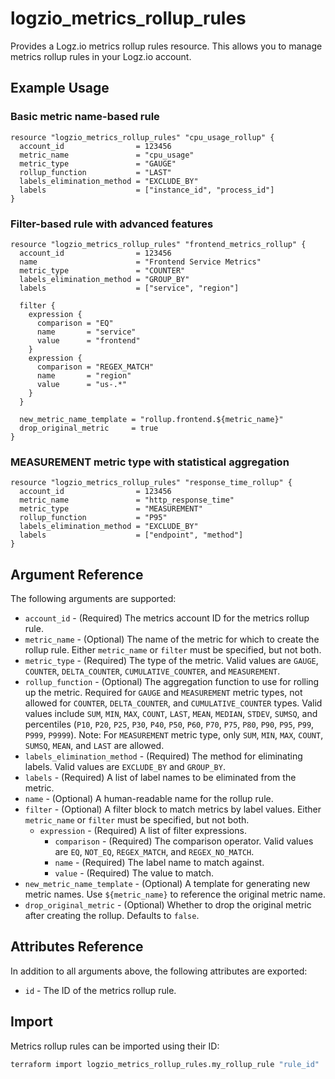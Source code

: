# logzio_metrics_rollup_rules

Provides a Logz.io metrics rollup rules resource. This allows you to manage metrics rollup rules in your Logz.io account.

## Example Usage

### Basic metric name-based rule

```hcl
resource "logzio_metrics_rollup_rules" "cpu_usage_rollup" {
  account_id                = 123456
  metric_name               = "cpu_usage"
  metric_type               = "GAUGE"
  rollup_function           = "LAST"
  labels_elimination_method = "EXCLUDE_BY"
  labels                    = ["instance_id", "process_id"]
}
```

### Filter-based rule with advanced features

```hcl
resource "logzio_metrics_rollup_rules" "frontend_metrics_rollup" {
  account_id                = 123456
  name                      = "Frontend Service Metrics"
  metric_type               = "COUNTER"
  labels_elimination_method = "GROUP_BY"
  labels                    = ["service", "region"]
  
  filter {
    expression {
      comparison = "EQ"
      name       = "service"
      value      = "frontend"
    }
    expression {
      comparison = "REGEX_MATCH"
      name       = "region"
      value      = "us-.*"
    }
  }
  
  new_metric_name_template = "rollup.frontend.${metric_name}"
  drop_original_metric     = true
}
```

### MEASUREMENT metric type with statistical aggregation

```hcl
resource "logzio_metrics_rollup_rules" "response_time_rollup" {
  account_id                = 123456
  metric_name               = "http_response_time"
  metric_type               = "MEASUREMENT"
  rollup_function           = "P95"
  labels_elimination_method = "EXCLUDE_BY"
  labels                    = ["endpoint", "method"]
}
```

## Argument Reference

The following arguments are supported:

* `account_id` - (Required) The metrics account ID for the metrics rollup rule.
* `metric_name` - (Optional) The name of the metric for which to create the rollup rule. Either `metric_name` or `filter` must be specified, but not both.
* `metric_type` - (Required) The type of the metric. Valid values are `GAUGE`, `COUNTER`, `DELTA_COUNTER`, `CUMULATIVE_COUNTER`, and `MEASUREMENT`.
* `rollup_function` - (Optional) The aggregation function to use for rolling up the metric. Required for `GAUGE` and `MEASUREMENT` metric types, not allowed for `COUNTER`, `DELTA_COUNTER`, and `CUMULATIVE_COUNTER` types. Valid values include `SUM`, `MIN`, `MAX`, `COUNT`, `LAST`, `MEAN`, `MEDIAN`, `STDEV`, `SUMSQ`, and percentiles (`P10`, `P20`, `P25`, `P30`, `P40`, `P50`, `P60`, `P70`, `P75`, `P80`, `P90`, `P95`, `P99`, `P999`, `P9999`). Note: For `MEASUREMENT` metric type, only `SUM`, `MIN`, `MAX`, `COUNT`, `SUMSQ`, `MEAN`, and `LAST` are allowed.
* `labels_elimination_method` - (Required) The method for eliminating labels. Valid values are `EXCLUDE_BY` and `GROUP_BY`.
* `labels` - (Required) A list of label names to be eliminated from the metric.
* `name` - (Optional) A human-readable name for the rollup rule.
* `filter` - (Optional) A filter block to match metrics by label values. Either `metric_name` or `filter` must be specified, but not both.
  * `expression` - (Required) A list of filter expressions.
    * `comparison` - (Required) The comparison operator. Valid values are `EQ`, `NOT_EQ`, `REGEX_MATCH`, and `REGEX_NO_MATCH`.
    * `name` - (Required) The label name to match against.
    * `value` - (Required) The value to match.
* `new_metric_name_template` - (Optional) A template for generating new metric names. Use `${metric_name}` to reference the original metric name.
* `drop_original_metric` - (Optional) Whether to drop the original metric after creating the rollup. Defaults to `false`.

## Attributes Reference

In addition to all arguments above, the following attributes are exported:

* `id` - The ID of the metrics rollup rule.

## Import

Metrics rollup rules can be imported using their ID:

```bash
terraform import logzio_metrics_rollup_rules.my_rollup_rule "rule_id"
``` 